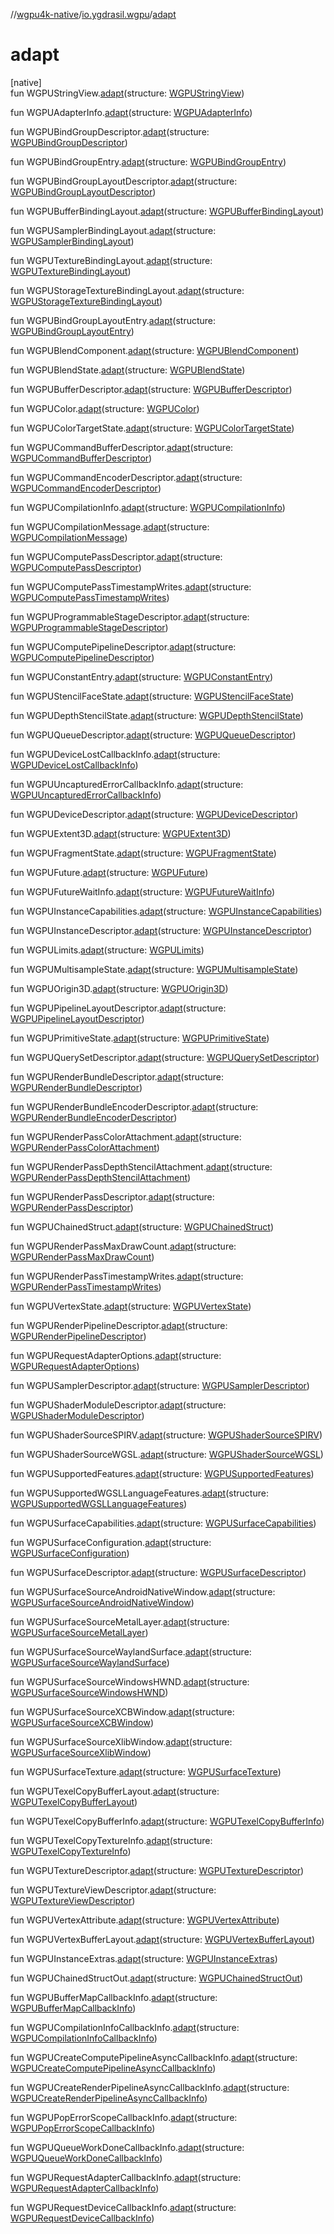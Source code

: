 //[wgpu4k-native](../../index.md)/[io.ygdrasil.wgpu](index.md)/[adapt](adapt.md)

# adapt

[native]\
fun WGPUStringView.[adapt](adapt.md)(structure: [WGPUStringView](-w-g-p-u-string-view/index.md))

fun WGPUAdapterInfo.[adapt](adapt.md)(structure: [WGPUAdapterInfo](-w-g-p-u-adapter-info/index.md))

fun WGPUBindGroupDescriptor.[adapt](adapt.md)(structure: [WGPUBindGroupDescriptor](-w-g-p-u-bind-group-descriptor/index.md))

fun WGPUBindGroupEntry.[adapt](adapt.md)(structure: [WGPUBindGroupEntry](-w-g-p-u-bind-group-entry/index.md))

fun WGPUBindGroupLayoutDescriptor.[adapt](adapt.md)(structure: [WGPUBindGroupLayoutDescriptor](-w-g-p-u-bind-group-layout-descriptor/index.md))

fun WGPUBufferBindingLayout.[adapt](adapt.md)(structure: [WGPUBufferBindingLayout](-w-g-p-u-buffer-binding-layout/index.md))

fun WGPUSamplerBindingLayout.[adapt](adapt.md)(structure: [WGPUSamplerBindingLayout](-w-g-p-u-sampler-binding-layout/index.md))

fun WGPUTextureBindingLayout.[adapt](adapt.md)(structure: [WGPUTextureBindingLayout](-w-g-p-u-texture-binding-layout/index.md))

fun WGPUStorageTextureBindingLayout.[adapt](adapt.md)(structure: [WGPUStorageTextureBindingLayout](-w-g-p-u-storage-texture-binding-layout/index.md))

fun WGPUBindGroupLayoutEntry.[adapt](adapt.md)(structure: [WGPUBindGroupLayoutEntry](-w-g-p-u-bind-group-layout-entry/index.md))

fun WGPUBlendComponent.[adapt](adapt.md)(structure: [WGPUBlendComponent](-w-g-p-u-blend-component/index.md))

fun WGPUBlendState.[adapt](adapt.md)(structure: [WGPUBlendState](-w-g-p-u-blend-state/index.md))

fun WGPUBufferDescriptor.[adapt](adapt.md)(structure: [WGPUBufferDescriptor](-w-g-p-u-buffer-descriptor/index.md))

fun WGPUColor.[adapt](adapt.md)(structure: [WGPUColor](-w-g-p-u-color/index.md))

fun WGPUColorTargetState.[adapt](adapt.md)(structure: [WGPUColorTargetState](-w-g-p-u-color-target-state/index.md))

fun WGPUCommandBufferDescriptor.[adapt](adapt.md)(structure: [WGPUCommandBufferDescriptor](-w-g-p-u-command-buffer-descriptor/index.md))

fun WGPUCommandEncoderDescriptor.[adapt](adapt.md)(structure: [WGPUCommandEncoderDescriptor](-w-g-p-u-command-encoder-descriptor/index.md))

fun WGPUCompilationInfo.[adapt](adapt.md)(structure: [WGPUCompilationInfo](-w-g-p-u-compilation-info/index.md))

fun WGPUCompilationMessage.[adapt](adapt.md)(structure: [WGPUCompilationMessage](-w-g-p-u-compilation-message/index.md))

fun WGPUComputePassDescriptor.[adapt](adapt.md)(structure: [WGPUComputePassDescriptor](-w-g-p-u-compute-pass-descriptor/index.md))

fun WGPUComputePassTimestampWrites.[adapt](adapt.md)(structure: [WGPUComputePassTimestampWrites](-w-g-p-u-compute-pass-timestamp-writes/index.md))

fun WGPUProgrammableStageDescriptor.[adapt](adapt.md)(structure: [WGPUProgrammableStageDescriptor](-w-g-p-u-programmable-stage-descriptor/index.md))

fun WGPUComputePipelineDescriptor.[adapt](adapt.md)(structure: [WGPUComputePipelineDescriptor](-w-g-p-u-compute-pipeline-descriptor/index.md))

fun WGPUConstantEntry.[adapt](adapt.md)(structure: [WGPUConstantEntry](-w-g-p-u-constant-entry/index.md))

fun WGPUStencilFaceState.[adapt](adapt.md)(structure: [WGPUStencilFaceState](-w-g-p-u-stencil-face-state/index.md))

fun WGPUDepthStencilState.[adapt](adapt.md)(structure: [WGPUDepthStencilState](-w-g-p-u-depth-stencil-state/index.md))

fun WGPUQueueDescriptor.[adapt](adapt.md)(structure: [WGPUQueueDescriptor](-w-g-p-u-queue-descriptor/index.md))

fun WGPUDeviceLostCallbackInfo.[adapt](adapt.md)(structure: [WGPUDeviceLostCallbackInfo](-w-g-p-u-device-lost-callback-info/index.md))

fun WGPUUncapturedErrorCallbackInfo.[adapt](adapt.md)(structure: [WGPUUncapturedErrorCallbackInfo](-w-g-p-u-uncaptured-error-callback-info/index.md))

fun WGPUDeviceDescriptor.[adapt](adapt.md)(structure: [WGPUDeviceDescriptor](-w-g-p-u-device-descriptor/index.md))

fun WGPUExtent3D.[adapt](adapt.md)(structure: [WGPUExtent3D](-w-g-p-u-extent3-d/index.md))

fun WGPUFragmentState.[adapt](adapt.md)(structure: [WGPUFragmentState](-w-g-p-u-fragment-state/index.md))

fun WGPUFuture.[adapt](adapt.md)(structure: [WGPUFuture](-w-g-p-u-future/index.md))

fun WGPUFutureWaitInfo.[adapt](adapt.md)(structure: [WGPUFutureWaitInfo](-w-g-p-u-future-wait-info/index.md))

fun WGPUInstanceCapabilities.[adapt](adapt.md)(structure: [WGPUInstanceCapabilities](-w-g-p-u-instance-capabilities/index.md))

fun WGPUInstanceDescriptor.[adapt](adapt.md)(structure: [WGPUInstanceDescriptor](-w-g-p-u-instance-descriptor/index.md))

fun WGPULimits.[adapt](adapt.md)(structure: [WGPULimits](-w-g-p-u-limits/index.md))

fun WGPUMultisampleState.[adapt](adapt.md)(structure: [WGPUMultisampleState](-w-g-p-u-multisample-state/index.md))

fun WGPUOrigin3D.[adapt](adapt.md)(structure: [WGPUOrigin3D](-w-g-p-u-origin3-d/index.md))

fun WGPUPipelineLayoutDescriptor.[adapt](adapt.md)(structure: [WGPUPipelineLayoutDescriptor](-w-g-p-u-pipeline-layout-descriptor/index.md))

fun WGPUPrimitiveState.[adapt](adapt.md)(structure: [WGPUPrimitiveState](-w-g-p-u-primitive-state/index.md))

fun WGPUQuerySetDescriptor.[adapt](adapt.md)(structure: [WGPUQuerySetDescriptor](-w-g-p-u-query-set-descriptor/index.md))

fun WGPURenderBundleDescriptor.[adapt](adapt.md)(structure: [WGPURenderBundleDescriptor](-w-g-p-u-render-bundle-descriptor/index.md))

fun WGPURenderBundleEncoderDescriptor.[adapt](adapt.md)(structure: [WGPURenderBundleEncoderDescriptor](-w-g-p-u-render-bundle-encoder-descriptor/index.md))

fun WGPURenderPassColorAttachment.[adapt](adapt.md)(structure: [WGPURenderPassColorAttachment](-w-g-p-u-render-pass-color-attachment/index.md))

fun WGPURenderPassDepthStencilAttachment.[adapt](adapt.md)(structure: [WGPURenderPassDepthStencilAttachment](-w-g-p-u-render-pass-depth-stencil-attachment/index.md))

fun WGPURenderPassDescriptor.[adapt](adapt.md)(structure: [WGPURenderPassDescriptor](-w-g-p-u-render-pass-descriptor/index.md))

fun WGPUChainedStruct.[adapt](adapt.md)(structure: [WGPUChainedStruct](-w-g-p-u-chained-struct/index.md))

fun WGPURenderPassMaxDrawCount.[adapt](adapt.md)(structure: [WGPURenderPassMaxDrawCount](-w-g-p-u-render-pass-max-draw-count/index.md))

fun WGPURenderPassTimestampWrites.[adapt](adapt.md)(structure: [WGPURenderPassTimestampWrites](-w-g-p-u-render-pass-timestamp-writes/index.md))

fun WGPUVertexState.[adapt](adapt.md)(structure: [WGPUVertexState](-w-g-p-u-vertex-state/index.md))

fun WGPURenderPipelineDescriptor.[adapt](adapt.md)(structure: [WGPURenderPipelineDescriptor](-w-g-p-u-render-pipeline-descriptor/index.md))

fun WGPURequestAdapterOptions.[adapt](adapt.md)(structure: [WGPURequestAdapterOptions](-w-g-p-u-request-adapter-options/index.md))

fun WGPUSamplerDescriptor.[adapt](adapt.md)(structure: [WGPUSamplerDescriptor](-w-g-p-u-sampler-descriptor/index.md))

fun WGPUShaderModuleDescriptor.[adapt](adapt.md)(structure: [WGPUShaderModuleDescriptor](-w-g-p-u-shader-module-descriptor/index.md))

fun WGPUShaderSourceSPIRV.[adapt](adapt.md)(structure: [WGPUShaderSourceSPIRV](-w-g-p-u-shader-source-s-p-i-r-v/index.md))

fun WGPUShaderSourceWGSL.[adapt](adapt.md)(structure: [WGPUShaderSourceWGSL](-w-g-p-u-shader-source-w-g-s-l/index.md))

fun WGPUSupportedFeatures.[adapt](adapt.md)(structure: [WGPUSupportedFeatures](-w-g-p-u-supported-features/index.md))

fun WGPUSupportedWGSLLanguageFeatures.[adapt](adapt.md)(structure: [WGPUSupportedWGSLLanguageFeatures](-w-g-p-u-supported-w-g-s-l-language-features/index.md))

fun WGPUSurfaceCapabilities.[adapt](adapt.md)(structure: [WGPUSurfaceCapabilities](-w-g-p-u-surface-capabilities/index.md))

fun WGPUSurfaceConfiguration.[adapt](adapt.md)(structure: [WGPUSurfaceConfiguration](-w-g-p-u-surface-configuration/index.md))

fun WGPUSurfaceDescriptor.[adapt](adapt.md)(structure: [WGPUSurfaceDescriptor](-w-g-p-u-surface-descriptor/index.md))

fun WGPUSurfaceSourceAndroidNativeWindow.[adapt](adapt.md)(structure: [WGPUSurfaceSourceAndroidNativeWindow](-w-g-p-u-surface-source-android-native-window/index.md))

fun WGPUSurfaceSourceMetalLayer.[adapt](adapt.md)(structure: [WGPUSurfaceSourceMetalLayer](-w-g-p-u-surface-source-metal-layer/index.md))

fun WGPUSurfaceSourceWaylandSurface.[adapt](adapt.md)(structure: [WGPUSurfaceSourceWaylandSurface](-w-g-p-u-surface-source-wayland-surface/index.md))

fun WGPUSurfaceSourceWindowsHWND.[adapt](adapt.md)(structure: [WGPUSurfaceSourceWindowsHWND](-w-g-p-u-surface-source-windows-h-w-n-d/index.md))

fun WGPUSurfaceSourceXCBWindow.[adapt](adapt.md)(structure: [WGPUSurfaceSourceXCBWindow](-w-g-p-u-surface-source-x-c-b-window/index.md))

fun WGPUSurfaceSourceXlibWindow.[adapt](adapt.md)(structure: [WGPUSurfaceSourceXlibWindow](-w-g-p-u-surface-source-xlib-window/index.md))

fun WGPUSurfaceTexture.[adapt](adapt.md)(structure: [WGPUSurfaceTexture](-w-g-p-u-surface-texture/index.md))

fun WGPUTexelCopyBufferLayout.[adapt](adapt.md)(structure: [WGPUTexelCopyBufferLayout](-w-g-p-u-texel-copy-buffer-layout/index.md))

fun WGPUTexelCopyBufferInfo.[adapt](adapt.md)(structure: [WGPUTexelCopyBufferInfo](-w-g-p-u-texel-copy-buffer-info/index.md))

fun WGPUTexelCopyTextureInfo.[adapt](adapt.md)(structure: [WGPUTexelCopyTextureInfo](-w-g-p-u-texel-copy-texture-info/index.md))

fun WGPUTextureDescriptor.[adapt](adapt.md)(structure: [WGPUTextureDescriptor](-w-g-p-u-texture-descriptor/index.md))

fun WGPUTextureViewDescriptor.[adapt](adapt.md)(structure: [WGPUTextureViewDescriptor](-w-g-p-u-texture-view-descriptor/index.md))

fun WGPUVertexAttribute.[adapt](adapt.md)(structure: [WGPUVertexAttribute](-w-g-p-u-vertex-attribute/index.md))

fun WGPUVertexBufferLayout.[adapt](adapt.md)(structure: [WGPUVertexBufferLayout](-w-g-p-u-vertex-buffer-layout/index.md))

fun WGPUInstanceExtras.[adapt](adapt.md)(structure: [WGPUInstanceExtras](-w-g-p-u-instance-extras/index.md))

fun WGPUChainedStructOut.[adapt](adapt.md)(structure: [WGPUChainedStructOut](-w-g-p-u-chained-struct-out/index.md))

fun WGPUBufferMapCallbackInfo.[adapt](adapt.md)(structure: [WGPUBufferMapCallbackInfo](-w-g-p-u-buffer-map-callback-info/index.md))

fun WGPUCompilationInfoCallbackInfo.[adapt](adapt.md)(structure: [WGPUCompilationInfoCallbackInfo](-w-g-p-u-compilation-info-callback-info/index.md))

fun WGPUCreateComputePipelineAsyncCallbackInfo.[adapt](adapt.md)(structure: [WGPUCreateComputePipelineAsyncCallbackInfo](-w-g-p-u-create-compute-pipeline-async-callback-info/index.md))

fun WGPUCreateRenderPipelineAsyncCallbackInfo.[adapt](adapt.md)(structure: [WGPUCreateRenderPipelineAsyncCallbackInfo](-w-g-p-u-create-render-pipeline-async-callback-info/index.md))

fun WGPUPopErrorScopeCallbackInfo.[adapt](adapt.md)(structure: [WGPUPopErrorScopeCallbackInfo](-w-g-p-u-pop-error-scope-callback-info/index.md))

fun WGPUQueueWorkDoneCallbackInfo.[adapt](adapt.md)(structure: [WGPUQueueWorkDoneCallbackInfo](-w-g-p-u-queue-work-done-callback-info/index.md))

fun WGPURequestAdapterCallbackInfo.[adapt](adapt.md)(structure: [WGPURequestAdapterCallbackInfo](-w-g-p-u-request-adapter-callback-info/index.md))

fun WGPURequestDeviceCallbackInfo.[adapt](adapt.md)(structure: [WGPURequestDeviceCallbackInfo](-w-g-p-u-request-device-callback-info/index.md))